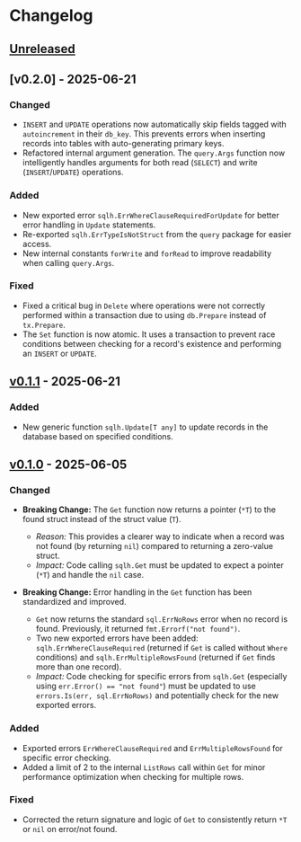 <!--
This file follows the principles of Keep a Changelog (https://keepachangelog.com/en/1.0.0/).
It's intended to be a human-readable history of changes.
-->

# Changelog

## [Unreleased]

## [v0.2.0] - 2025-06-21

### Changed
- `INSERT` and `UPDATE` operations now automatically skip fields tagged with `autoincrement` in their `db_key`. This prevents errors when inserting records into tables with auto-generating primary keys.
- Refactored internal argument generation. The `query.Args` function now intelligently handles arguments for both read (`SELECT`) and write (`INSERT`/`UPDATE`) operations.

### Added
- New exported error `sqlh.ErrWhereClauseRequiredForUpdate` for better error handling in `Update` statements.
- Re-exported `sqlh.ErrTypeIsNotStruct` from the `query` package for easier access.
- New internal constants `forWrite` and `forRead` to improve readability when calling `query.Args`.

### Fixed
- Fixed a critical bug in `Delete` where operations were not correctly performed within a transaction due to using `db.Prepare` instead of `tx.Prepare`.
- The `Set` function is now atomic. It uses a transaction to prevent race conditions between checking for a record's existence and performing an `INSERT` or `UPDATE`.

## [v0.1.1] - 2025-06-21

### Added
- New generic function `sqlh.Update[T any]` to update records in the database based on specified conditions.

## [v0.1.0] - 2025-06-05

### Changed

- **Breaking Change:** The `Get` function now returns a pointer (`*T`) to the found struct instead of the struct value (`T`).
  - *Reason:* This provides a clearer way to indicate when a record was not found (by returning `nil`) compared to returning a zero-value struct.
  - *Impact:* Code calling `sqlh.Get` must be updated to expect a pointer (`*T`) and handle the `nil` case.

- **Breaking Change:** Error handling in the `Get` function has been standardized and improved.
  - `Get` now returns the standard `sql.ErrNoRows` error when no record is found. Previously, it returned `fmt.Errorf("not found")`.
  - Two new exported errors have been added: `sqlh.ErrWhereClauseRequired` (returned if `Get` is called without `Where` conditions) and `sqlh.ErrMultipleRowsFound` (returned if `Get` finds more than one record).
  - *Impact:* Code checking for specific errors from `sqlh.Get` (especially using `err.Error() == "not found"`) must be updated to use `errors.Is(err, sql.ErrNoRows)` and potentially check for the new exported errors.

### Added

- Exported errors `ErrWhereClauseRequired` and `ErrMultipleRowsFound` for specific error checking.
- Added a limit of 2 to the internal `ListRows` call within `Get` for minor performance optimization when checking for multiple rows.

### Fixed

- Corrected the return signature and logic of `Get` to consistently return `*T` or `nil` on error/not found.

[Unreleased]: https://github.com/kirill-scherba/sqlh/compare/v0.1.1...HEAD
[v0.1.1]: https://github.com/kirill-scherba/sqlh/compare/v0.1.0...v0.1.1
[v0.1.0]: https://github.com/kirill-scherba/sqlh/releases/tag/v0.1.0
